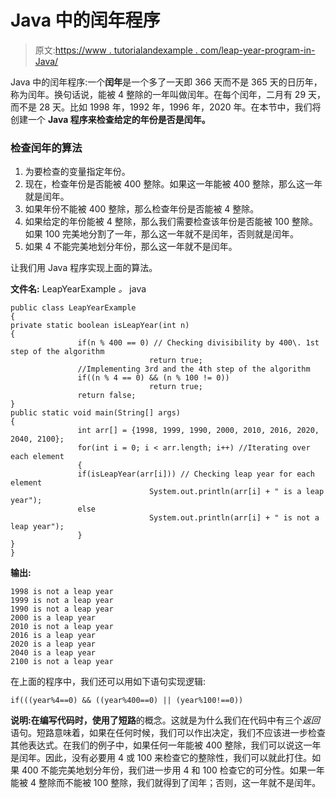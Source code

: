 # Java 中的闰年程序

> 原文:[https://www . tutorialandexample . com/leap-year-program-in-Java/](https://www.tutorialandexample.com/leap-year-program-in-java/)

Java 中的闰年程序:一个**闰年**是一个多了一天即 366 天而不是 365 天的日历年，称为闰年。换句话说，能被 4 整除的一年叫做闰年。在每个闰年，二月有 29 天，而不是 28 天。比如 1998 年，1992 年，1996 年，2020 年。在本节中，我们将创建一个 **Java 程序来检查给定的年份是否是闰年。**

### 检查闰年的算法

1.  为要检查的变量指定年份。
2.  现在，检查年份是否能被 400 整除。如果这一年能被 400 整除，那么这一年就是闰年。
3.  如果年份不能被 400 整除，那么检查年份是否能被 4 整除。
4.  如果给定的年份能被 4 整除，那么我们需要检查该年份是否能被 100 整除。如果 100 完美地分割了一年，那么这一年就不是闰年，否则就是闰年。
5.  如果 4 不能完美地划分年份，那么这一年就不是闰年。

让我们用 Java 程序实现上面的算法。

**文件名:** LeapYearExample *。* java

```
public class LeapYearExample
{             
private static boolean isLeapYear(int n)
{
               if(n % 400 == 0) // Checking divisibility by 400\. 1st step of the algorithm
                               return true;
               //Implementing 3rd and the 4th step of the algorithm
               if((n % 4 == 0) && (n % 100 != 0))
                               return true;
               return false;
}
public static void main(String[] args)
{
               int arr[] = {1998, 1999, 1990, 2000, 2010, 2016, 2020, 2040, 2100};
               for(int i = 0; i < arr.length; i++) //Iterating over each element
               {
               if(isLeapYear(arr[i])) // Checking leap year for each element
                               System.out.println(arr[i] + " is a leap year");
               else
                               System.out.println(arr[i] + " is not a leap year");
               }
}
}
```

**输出:**

```
1998 is not a leap year
1999 is not a leap year
1990 is not a leap year
2000 is a leap year
2010 is not a leap year
2016 is a leap year
2020 is a leap year
2040 is a leap year
2100 is not a leap year
```

在上面的程序中，我们还可以用如下语句实现逻辑:

```
if(((year%4==0) && ((year%400==0) || (year%100!==0))  
```

**说明:**在编写代码时，使用了**短路**的概念。这就是为什么我们在代码中有三个*返回*语句。短路意味着，如果在任何时候，我们可以作出决定，我们不应该进一步检查其他表达式。在我们的例子中，如果任何一年能被 400 整除，我们可以说这一年是闰年。因此，没有必要用 4 或 100 来检查它的整除性，我们可以就此打住。如果 400 不能完美地划分年份，我们进一步用 4 和 100 检查它的可分性。如果一年能被 4 整除而不能被 100 整除，我们就得到了闰年；否则，这一年就不是闰年。